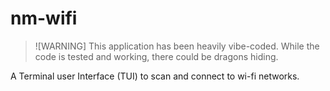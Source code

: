 # nm-wifi

>![WARNING]
>This application has been heavily vibe-coded. While the code is tested and working, there could be dragons hiding.

A Terminal user Interface (TUI) to scan and connect to wi-fi networks.
